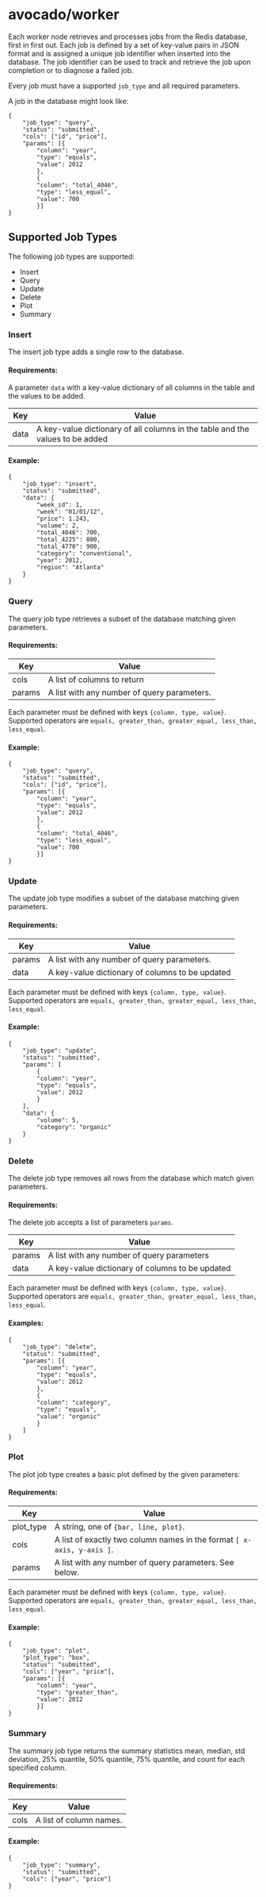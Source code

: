 # avocado/worker

Each worker node retrieves and processes jobs from the Redis database, first in first out.  Each job is defined by a set of key-value pairs in JSON format and is assigned a unique job identifier when inserted into the database.  The job identifier can be used to track and retrieve the job upon completion or to diagnose a failed job.

Every job must have a supported `job_type` and all required parameters.

A job in the database might look like:

```
{
    "job_type": "query",
    "status": "submitted",
    "cols": ["id", "price"],
    "params": [{
        "column": "year",
        "type": "equals",
        "value": 2012
        },
        {
        "column": "total_4046",
        "type": "less_equal",
        "value": 700
        }]
}
```

## Supported Job Types

The following job types are supported:

* Insert
* Query
* Update
* Delete
* Plot
* Summary

### Insert

The insert job type adds a single row to the database.

#### Requirements:

A parameter `data` with a key-value dictionary of all columns in the table and the values to be added.

| Key | Value |
| --- | ----- |
| data | A key-value dictionary of all columns in the table and the values to be added |

#### Example:
```
{
    "job_type": "insert",
    "status": "submitted",
    "data": {
        "week_id": 1,
        "week": "01/01/12",
        "price": 1.243,
        "volume": 2,
        "total_4046": 700,
        "total_4225": 800,
        "total_4770": 900,
        "category": "conventional",
        "year": 2012,
        "region": "Atlanta"
    }
}
```

### Query

The query job type retrieves a subset of the database matching given parameters.

#### Requirements:

| Key | Value |
| --- | ----- |
| cols | A list of columns to return |
| params | A list with any number of query parameters. |

Each parameter must be defined with keys `{column, type, value}`.  Supported operators are `equals, greater_than, greater_equal, less_than, less_equal`.


#### Example:


```
{
    "job_type": "query",
    "status": "submitted",
    "cols": ["id", "price"],
    "params": [{
        "column": "year",
        "type": "equals",
        "value": 2012
        },
        {
        "column": "total_4046",
        "type": "less_equal",
        "value": 700
        }]
}
```

### Update

The update job type modifies a subset of the database matching given parameters.

#### Requirements:

| Key | Value |
| --- | ----- |
| params | A list with any number of query parameters. |
| data | A key-value dictionary of columns to be updated |

Each parameter must be defined with keys `{column, type, value}`.  Supported operators are `equals, greater_than, greater_equal, less_than, less_equal`.

#### Example:

```
{
    "job_type": "update",
    "status": "submitted",
    "params": [
        {
        "column": "year",
        "type": "equals",
        "value": 2012
        }
    ],
    "data": {
        "volume": 5,
        "category": "organic"
    }
}
```

### Delete

The delete job type removes all rows from the database which match given parameters.

#### Requirements:

The delete job accepts a list of parameters `params`.

| Key | Value |
| --- | ----- |
| params | A list with any number of query parameters |
| data | A key-value dictionary of columns to be updated |

Each parameter must be defined with keys `{column, type, value}`.  Supported operators are `equals, greater_than, greater_equal, less_than, less_equal`.

#### Examples:

```
{
    "job_type": "delete",
    "status": "submitted",
    "params": [{
        "column": "year",
        "type": "equals",
        "value": 2012
        },
        {
        "column": "category",
        "type": "equals",
        "value": "organic"
        }
    ]
}
```


### Plot

The plot job type creates a basic plot defined by the given parameters:

#### Requirements:

| Key | Value |
| --- | ----- |
| plot_type | A string, one of `{bar, line, plot}`. |
| cols | A list of exactly two column names in the format `[ x-axis, y-axis ]`. |
| params | A list with any number of query parameters. See below. |

Each parameter must be defined with keys `{column, type, value}`.  Supported operators are `equals, greater_than, greater_equal, less_than, less_equal`.

#### Example:

```
{
    "job_type": "plot",
    "plot_type": "box",
    "status": "submitted",
    "cols": ["year", "price"],
    "params": [{
        "column": "year",
        "type": "greater_than",
        "value": 2012
        }]
}
```

### Summary

The summary job type returns the summary statistics mean, median, std deviation, 25% quantile, 50% quantile, 75% quantile, and count for each specified column.

#### Requirements:

| Key | Value |
| --- | ----- |
| cols | A list of column names. |

#### Example:

```
{
    "job_type": "summary",
    "status": "submitted",
    "cols": ["year", "price"]
}
```
